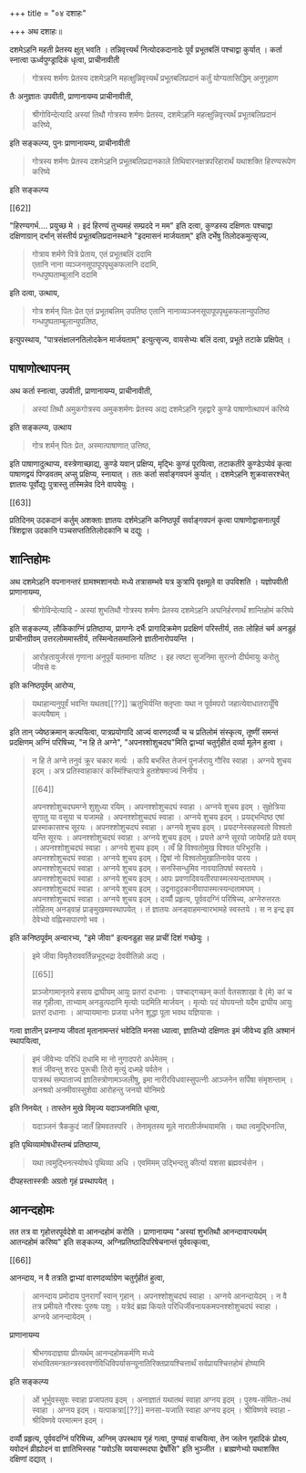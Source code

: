 +++
title = "०४ दशाहः"

+++
अथ दशाहः॥

दशमेऽहनि महती प्रेतस्य क्षुत् भवति । तन्निवृत्त्यर्थं नित्योदकदानादेः पूर्वं प्रभूतबलिं पश्चाद्वा कुर्यात् । कर्ता स्नात्वा ऊर्ध्वपुण्ड्रादिकं धृत्वा, प्राचीनावीती 

<div class="js_include" url="/vedAH_yajuH/taittirIyam/sUtram/ApastambaH/gRhyam/paddhatiH/shrIvaiShNavaH/mantrAdi/asheShe_pariShat_svIkRtya.md"  newLevelForH1="5" includeTitle="false"> </div>   

> गोत्रस्य शर्मणः प्रेतस्य दशमेऽहनि महत्क्षुन्निवृत्त्यर्थं प्रभूतबलिप्रदानं कर्तुं योग्यतासिद्धिम् अनुगृहाण 

तैः अनुज्ञातः उपवीती, प्राणानायम्य प्राचीनावीती,  

> श्रीगोविन्देत्यादि अस्यां तिथौ गोत्रस्य शर्मणः प्रेतस्य, दशमेऽहनि महत्क्षुन्निवृत्त्यर्थं प्रभूतबलिप्रदानं करिष्ये, 

इति सङ्कल्प्य, पुनः प्राणानायम्य, प्राचीनावीती 

> गोत्रस्य शर्मणः प्रेतस्य दशमेऽहनि प्रभूतबलिप्रदानकाले तिथिवारनक्षत्रपरिहारार्थं यथाशक्ति हिरण्यरूपेण करिष्ये 

इति सङ्कल्प्य

[[62]]

"हिरण्यगर्भ.... प्रयुच्छ मे । इदं हिरण्यं तुभ्यमहं सम्प्रददे न मम" इति दत्वा, कुण्डस्य दक्षिणतः पश्चाद्वा दक्षिणाग्रान् दर्भान् संस्तीर्य प्रभूतबलिप्रदानस्थाने "इदमासनं मार्जयताम्" इति दर्भेषु तिलोदकमुत्सृज्य, 

> गोत्राय शर्मणे पित्रे प्रेताय, एतं प्रभूतबलिं ददामि  
एतानि नाना व्यञ्जनसूपापूपपृथुकफलानि ददामि,  
गन्धपुष्पताम्बूलानि ददामि 

इति दत्वा, उत्थाय, 

> गोत्र शर्मन् पितः प्रेत एतं प्रभूतबलिम् उपतिष्ठ एतानि नानाव्यञ्जनसूपापूपपृथुकफलान्युपतिष्ठ गन्धपुष्पताम्बूलान्युपतिष्ठ, 

इत्युपस्थाय, "पात्रसंक्षालनतिलोदकेन मार्जयताम्" इत्युत्सृज्य, वायसेभ्यः बलिं दत्वा, प्रभूते तटाके प्रक्षिपेत् । 

## पाषाणोत्थापनम् 

अथ कर्ता स्नात्वा, उपवीती, प्राणानायम्य, प्राचीनावीती, 

> अस्यां तिथौ अमुकगोत्रस्य अमुकशर्मणः प्रेतस्य अद्य दशमेऽहनि गृहद्वारे कुण्डे पाषाणोत्थापनं करिष्ये 

इति सङ्कल्प्य, उत्थाय 

> गोत्र शर्मन् पितः प्रेत, अस्मात्पाषाणात् उत्तिष्ठ, 

इति पाषाणादुत्थाप्य, वस्त्रेणाच्छाद्य, कुण्डे यवान् प्रक्षिप्य, मृद्भिः कुण्डं पूरयित्वा, तटाकतीरे कुण्डेऽप्येवं कृत्वा पाषाणद्वयं पिण्डवतम् अप्सु प्रक्षिप्य, स्नायात् । ततः कर्ता सर्वाङ्गवपनं कुर्यात् । दशमेऽहनि शुक्रवासरश्चेत् ज्ञातयः पूर्वोद्युः पुत्रास्तु तस्मिन्नेव दिने वापयेयुः ।

[[63]]

प्रतिदिनम् उदकदानं कर्तुम् अशक्ताः ज्ञातयः दर्शमेऽहनि कनिष्ठपूर्वं सर्वाङ्गवपनं कृत्वा पाषाणोद्वासनात्पूर्वं त्रिंशद्वास उदकानि पञ्चसप्ततितिलोदकानि च दद्युः । 

## शान्तिहोमः 

अथ दशमेऽहनि वपनानन्तरं ग्रामश्मशानयोः मध्ये तत्रासम्भवे यत्र कुत्रापि वृक्षमूले वा उपविशति । यज्ञोपवीती प्राणानायम्य, 

> श्रीगोविन्देत्यादि - अस्यां शुभतिथौ गोत्रस्य शर्मणः प्रेतस्य दशमेऽहनि अघनिर्हरणार्थं शान्तिहोमं करिष्ये 

इति सङ्कल्प्य, लौकिकाग्निं प्रतिष्ठाप्य, प्रागग्नेः दर्भैः प्रागादिक्रमेण प्रदक्षिणं परिस्तीर्य, ततः लोहितं चर्म अनडुहं प्राचीनग्रीवम् उत्तरलोममास्तीर्य, तस्मिन्वेतसमालिनो ज्ञातीनारोपयन्ति । 

> आरोहतायुर्जरसं गृणाना अनुपूर्वं यतमाना यतिष्ट । इह त्वष्टा सुजनिमा सुरत्नो दीर्घमायुः करोतु जीवसे वः 

इति कनिष्ठपूर्वम् आरोप्य, 

> यथाहान्यनुपूर्वं भवन्ति यथतव[[??]] ऋतुभिर्यन्ति क्लृप्ताः यथा न पूर्वमपरो जहात्येवाधातरायूँषि कल्पयैषाम् । 

इति तान् ज्येष्ठक्रमान् कल्पयित्वा, पात्रप्रयोगादि आज्यं वारणदर्व्यौ च च प्रतिलोमं संस्कृत्य, तूष्णीं समन्तं प्रदक्षिणम् अग्निं परिषिच्य, "न हि ते अग्ने", "अपनश्शोशुचदघ"मिति द्वाभ्यां चतुर्गृहीतं दर्व्या मूलेन हुत्वा । 

> न हि ते अग्ने तनुवं क्रूर चकार मर्त्यः । कपि बभस्ति तेजनं पुनर्जरायु गौरिव स्वाहा । अग्नये शुचय इदम् । अत्र प्रतिस्वाहाकारं कस्मिंश्चित्पात्रे हुतशेषमाज्यं निनीय ।
>
> [[64]]
>
> अपनश्शोशुचदघमग्ने शुशुध्या रयिम् । अपनश्शोशुचदघं स्वाहा । अग्नये शुचय इदम् । सुक्षेत्रिया सुगातु या वसूया च यजामहे । अपनश्शोशुचदघं स्वाहा । अग्नये शुचय इदम् । प्रयद्भन्दिष्ठ एषां प्रास्माकासश्च सूरयः । अपनश्शोशुचदघं स्वाहा । अग्नये शुचय इदम् । प्रयदग्नेस्सहस्वतो विश्वतो यन्ति सूरयः । अपनश्शोशुचदघं स्वाहा । अग्नये शुचय इदम् । प्रयत्ते अग्ने सूरयो जायेमहि प्रते वयम् । अपनश्शोशुचदघं स्वाहा । अग्नये शुचय इदम् । त्वँ हि विश्वतोमुख विश्वत परिभूरसि । अपनश्शोशुचदघं स्वाहा । अग्नये शुचय इदम् । द्विषां नो विश्वतोमुखातिनावेव पारय । अपनश्शोशुचदघं स्वाहा । अग्नये शुचय इदम् । सनस्सिन्धुमिव नावयातिपर्षा स्वस्तये । अपनश्शोशुचदघं स्वाहा । अग्नये शुचय इदम् । आपः प्रवणादिवयतीरपास्मत्स्यन्दतामघम् । अपनश्शोशुचदघं स्वाहा । अग्नये शुचय इदम् । उद्वनादुदकानीवापास्मत्स्यन्दतामघम् । अपनश्शोशुचदघं स्वाहा । अग्नये शुचय इदम् । दर्व्यौ प्रहृत्य, पूर्ववदग्निं परिषिच्य, अग्नेरुत्तरतः लोहितम् अनड्वाहं प्राङ्मुखमवस्थापयेत् । तं ज्ञातयः अनड्वाहमन्वारभामहे स्वस्तये । स न इन्द्र इव देवेभ्यो वह्निस्सपारणो भव । 

इति कनिष्ठपूर्वम् अन्वारभ्य, "इमे जीवा" इत्यनडुहा सह प्राचीं दिशं गच्छेयुः । 

> इमे जीवा विमृतैराववर्तिन्नभूद्भद्रा देववीतिन्नो अद्य । 
>
> [[65]]
>
> प्राञ्जोगामानृतये हसाय द्राघीयम् आयुः प्रतरां दधानाः । पश्चाद्गच्छन् कर्ता वेतसशाखा वे (मे) कां च सह गृहीत्वा, ताभ्याम् अनडुत्पदानि मृत्योः पदमिति मार्जयन् । मृत्योः पदं योपयन्तो यदैम द्राघीय आयुः प्रतरां दधानाः । आप्यायमानाः प्रजया धनेन शुद्धा पूता भवथ यज्ञियासः । 

गत्वा ज्ञातीन् प्रस्नाप्य जीवतां मृतानामन्तरं भवेदिति मनसा ध्यात्वा, ज्ञातिभ्यो दक्षिणतः इमं जीवेभ्य इति अश्मानं स्थापयित्वा, 

> इमं जीवेभ्यः परिधिं दधामि मा नो नुगादपरो अर्धमेतम् ।  
शतं जीवन्तु शरदः पुरूचीः तिरो मृत्युं दध्महे पर्वतेन ।  
पात्रस्थं सम्पाताज्यं ज्ञातिस्त्रोणामञ्जलीषु, इमा नारीरविधवास्सुपत्नीः आञ्जनेन सर्पिषा संमृशन्ताम् ।  
अनश्रवो अनमीवास्सुशेवा आरोहन्तु जनयो योनिमग्रे 

इति निनयेत् । तास्तेन मुखे विमृज्य यदाञ्जनमिति धृत्वा, 

> यदाञ्जनं त्रैककुदं जातँ हिमवतस्परि । तेनामृतस्य मूले नारातीर्जम्भयामसि । यथा त्वमुद्भिनत्सि, 

इति पृथिव्यामोषधीस्तम्बं प्रतिष्ठाप्य,  

> यथा त्वमुद्भिनत्स्योषधे पृथिव्या अधि । एवमिमम् उद्भिन्दतु कीर्त्या यशसा ब्रह्मवर्चसेन । 

दीपहस्तास्स्त्रीः अग्रतो गृहं प्रस्थापयेत् ।

## आनन्दहोमः

तत तत्र वा गृहोत्तरपूर्वदेशे वा आनन्दहोमं करोति । प्राणानायम्य "अस्यां शुभतिथौ आनन्दावाप्त्यर्थम् आतन्दहोमं करिष्य" इति सङ्कल्प्य, अग्निप्रतिष्ठादिपरिषेचनान्तं पूर्ववत्कृत्वा,

[[66]]

आनन्दाय, न वै तत्रति द्वाभ्यां वारणदर्व्याग्रेण चतुर्गृहीतं हुत्वा, 

> आनन्दाय प्रमोदाय पुनरागाँ स्वान् गृहान् । अपनश्शोशुचदघं स्वाहा । अग्नये आनन्दायेदम् । न वै तत्र प्रमीयते गौरश्वः पुरुषः पशुः । यत्रेदं ब्रह्म कियते परिधिर्जीवनायकमपनश्शोशुचदघं स्वाहा । अग्नये आनन्दायेदम् । 

प्राणानायम्य 

> श्रीभगवदाज्ञया प्रीत्यर्थम् आनन्दहोमकर्मणि मध्ये संभावितमन्त्रतन्त्रस्वरवर्णविधिविपर्यासन्यूनातिरिक्तप्रायश्चित्तार्थं सर्वप्रायश्चित्तहोमं होष्यामि 

इति सङ्कल्प्य 

> ओं भूर्भुवस्सुवः स्वाहा प्रजापतय इदम् । अनाज्ञातं यथातथं स्वाहा अग्नय इदम् । पुरुष-संमितः-तथं स्वाहा । अग्नय इदम् । यत्पाकत्रा[[??]] मनसा-यजाति स्वाहा अग्नय इदम् । श्रीविष्णवे स्वाहा - श्रीविष्णवे परमात्मन इदम् । 

दर्व्यौ प्रहृत्य, पूर्ववदग्निं परिषिच्य, अग्निम् उपस्थाय गृहं गत्वा, पुण्याहं वाचयित्वा, तेन जलेन गृहादिकं प्रोक्ष्य, यवोदनं व्रीह्योदनं वा ज्ञातिभिस्सह "यवोऽसि यवयास्मदघा द्वेषाँसि" इति भुञ्जीत । ब्राह्मणेभ्यो यथाशक्ति दक्षिणां दद्यात् ।